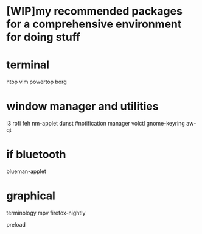 
# [WIP]my recommended packages for a comprehensive environment for doing stuff

# terminal
htop
vim
powertop
borg

# window manager and utilities
i3
rofi
feh
nm-applet
dunst #notification manager
volctl
gnome-keyring
aw-qt

# if bluetooth
blueman-applet

# graphical
terminology
mpv
firefox-nightly

preload
